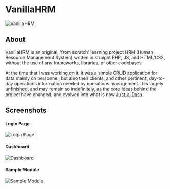 # VanillaHRM
![VanillaHRM](http://joeflack.net/wp-content/uploads/2016/02/vanilla-flower800.jpg)

## About
VanillaHRM is an original, 'from scratch' learning project HRM (Human Resource Management System) written in straight PHP, JS, and HTML/CSS, without the use of any frameworks, libraries, or other codebases.

At the time that I was working on it, it was a simple CRUD application for data mainly on personnel, but also their clients, and other pertinent, day-to-day operations information needed by operations management. It is largely unfinished, and may remain so indefinitely, as the core ideas behind the project have changed, and evolved into what is now [Just-a-Dash](https://github.com/joeflack4/vanillerp).

## Screenshots
#### Login Page
![Login Page](http://joeflack.net/wp-content/uploads/2016/02/VanillaHRM_Demo01.png)

#### Dashboard
![Dashboard](http://joeflack.net/wp-content/uploads/2016/02/VanillaHRM_Demo02.png)

#### Sample Module
![Sample Module](http://joeflack.net/wp-content/uploads/2016/02/VanillaHRM_Demo03.png)
